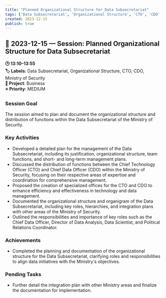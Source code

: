 ```yaml
---
title: "Planned Organizational Structure for Data Subsecretariat"
tags: ['Data Subsecretariat', 'Organizational Structure', 'CTO', 'CDO', 'Ministry of Security']
created: 2023-12-15
publish: true
---
```


## 📅 2023-12-15 — Session: Planned Organizational Structure for Data Subsecretariat

**🕒 13:10–13:55**  
**🏷️ Labels**: Data Subsecretariat, Organizational Structure, CTO, CDO, Ministry of Security  
**📂 Project**: Business  
**⭐ Priority**: MEDIUM  


### Session Goal
The session aimed to plan and document the organizational structure and distribution of functions within the Data Subsecretariat of the Ministry of Security.

### Key Activities
- Developed a detailed plan for the management of the Data Subsecretariat, including its justification, organizational structure, team functions, and short- and long-term management plans.
- Discussed the distribution of functions between the Chief Technology Officer (CTO) and Chief Data Officer (CDO) within the Ministry of Security, focusing on their respective areas of expertise and coordination for comprehensive management.
- Proposed the creation of specialized offices for the CTO and CDO to enhance efficiency and effectiveness in technology and data management.
- Documented the organizational structure and organigram of the Data Subsecretariat, including key roles, hierarchies, and integration plans with other areas of the Ministry of Security.
- Outlined the responsibilities and importance of key roles such as the Chief Data Officer, Director of Data Analysis, Data Scientist, and Political Relations Coordinator.

### Achievements
- Completed the planning and documentation of the organizational structure for the Data Subsecretariat, clarifying roles and responsibilities to align data initiatives with the Ministry's objectives.

### Pending Tasks
- Further detail the integration plan with other Ministry areas and finalize the documentation for implementation.
